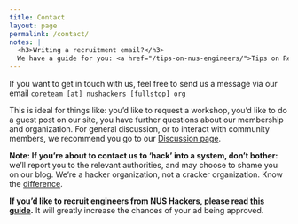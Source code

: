 ```yaml
---
title: Contact
layout: page
permalink: /contact/
notes: |
  <h3>Writing a recruitment email?</h3>
  We have a guide for you: <a href="/tips-on-nus-engineers/">Tips on Recruiting NUS Hackers</a>
---
```


If you want to get in touch with us, feel free to send us a message via our email `coreteam [at] nushackers [fullstop] org`

This is ideal for things like: you’d like to request a workshop, you’d like to do a guest post on our site, you have
further questions about our membership and organization. For general discussion,
or to interact with community members, we recommend you go to our [Discussion page](/discussion/).

__Note: If you’re about to contact us to ‘hack’ into a system, don’t bother:__ we’ll
report you to the relevant authorities, and may choose to shame you on our blog.
We’re a hacker organization, not a cracker organization. Know the [difference](/hackerdefined/).

__If you’d like to recruit engineers from NUS Hackers, please read [this guide](/tips-on-nus-engineers/).__ It will greatly increase the chances of your ad being approved.
